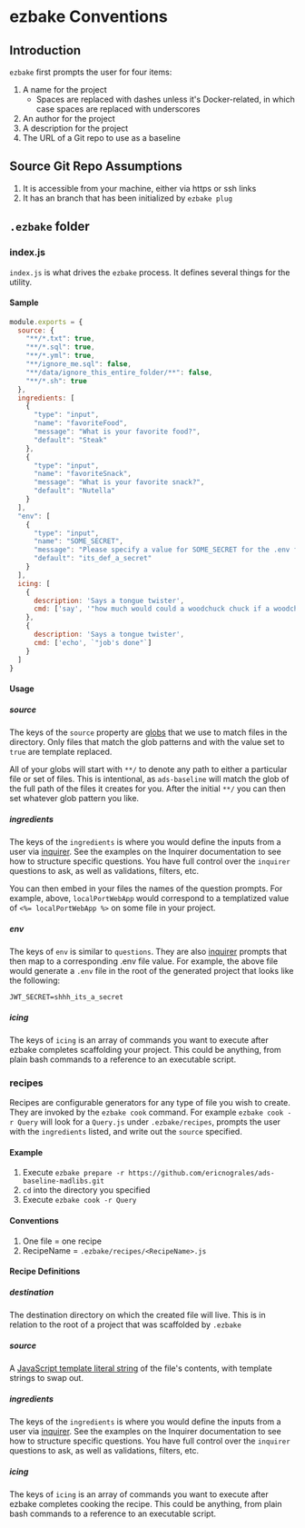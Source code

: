 # ezbake Conventions

## Introduction

`ezbake` first prompts the user for four items:

1. A name for the project
    * Spaces are replaced with dashes unless it's Docker-related, in which case spaces are replaced with underscores
1. An author for the project
1. A description for the project
1. The URL of a Git repo to use as a baseline

## Source Git Repo Assumptions

1. It is accessible from your machine, either via https or ssh links
1. It has an branch that has been initialized by `ezbake plug`

## `.ezbake` folder

### index.js

`index.js` is what drives the `ezbake` process. It defines several things for the utility.

#### Sample 

```js
module.exports = {
  source: { 
    "**/*.txt": true,
    "**/*.sql": true,
    "**/*.yml": true,
    "**/ignore_me.sql": false,
    "**/data/ignore_this_entire_folder/**": false,
    "**/*.sh": true
  },
  ingredients: [
    {
      "type": "input",
      "name": "favoriteFood",
      "message": "What is your favorite food?",
      "default": "Steak"
    },
    {
      "type": "input",
      "name": "favoriteSnack",
      "message": "What is your favorite snack?",
      "default": "Nutella"
    }
  ],
  "env": [
    {
      "type": "input",
      "name": "SOME_SECRET",
      "message": "Please specify a value for SOME_SECRET for the .env file",
      "default": "its_def_a_secret"
    }
  ],
  icing: [
    {
      description: 'Says a tongue twister',
      cmd: ['say', '"how much would could a woodchuck chuck if a woodchuck could chuck wood"']
    },
    {
      description: 'Says a tongue twister',
      cmd: ['echo', `"job's done"`]
    }
  ]
}
```

#### Usage

##### source

The keys of the `source` property are [globs](https://www.npmjs.com/package/minimatch) that we use to match files in the directory. Only files that match the glob patterns and with the value set to `true` are template replaced.

All of your globs will start with `**/` to denote any path to either a particular file or set of files.  This is intentional, as `ads-baseline` will match the glob of the full path of the files it creates for you.  After the initial `**/` you can then set whatever glob pattern you like.

##### ingredients

The keys of the `ingredients` is where you would define the inputs from a user via [inquirer](https://www.npmjs.com/package/inquirer).  See the examples on the Inquirer documentation to see how to structure specific questions.  You have full control over the `inquirer` questions to ask, as well as validations, filters, etc.

You can then embed in your files the names of the question prompts.  For example, above, `localPortWebApp` would correspond to a templatized value of `<%= localPortWebApp %>` on some file in your project.

##### env

The keys of `env` is similar to `questions`. They are also [inquirer](https://www.npmjs.com/package/inquirer) prompts that then map to a corresponding .env file value.  For example, the above file would generate a `.env` file in the root of the generated project that looks like the following:

```
JWT_SECRET=shhh_its_a_secret
```

##### icing

The keys of `icing` is an array of commands you want to execute after ezbake completes scaffolding your project. This could be anything, from plain bash commands to a reference to an executable script.

### recipes

Recipes are configurable generators for any type of file you wish to create.  They are invoked by the `ezbake cook` command.  For example `ezbake cook -r Query` will look for a `Query.js` under `.ezbake/recipes`, prompts the user with the `ingredients` listed, and write out the `source` specified.

#### Example

1. Execute `ezbake prepare -r https://github.com/ericnograles/ads-baseline-madlibs.git`
1. `cd` into the directory you specified
1. Execute `ezbake cook -r Query`

#### Conventions

1. One file = one recipe
2. RecipeName = `.ezbake/recipes/<RecipeName>.js`

#### Recipe Definitions

##### destination

The destination directory on which the created file will live. This is in relation to the root of a project that was scaffolded by `.ezbake`

##### source

A [JavaScript template literal string](https://developer.mozilla.org/en-US/docs/Web/JavaScript/Reference/Template_literals) of the file's contents, with template strings to swap out.

##### ingredients

The keys of the `ingredients` is where you would define the inputs from a user via [inquirer](https://www.npmjs.com/package/inquirer).  See the examples on the Inquirer documentation to see how to structure specific questions.  You have full control over the `inquirer` questions to ask, as well as validations, filters, etc.

##### icing

The keys of `icing` is an array of commands you want to execute after ezbake completes cooking the recipe. This could be anything, from plain bash commands to a reference to an executable script.
